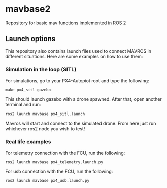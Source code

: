 # mavbase2
Repository for basic mav functions implemented in ROS 2

## Launch options
This repository also contains launch files used to connect MAVROS in different situations. Here are some examples on how to use them:
### Simulation in the loop (SITL)
For simulations, go to your PX4-Autopiot root and type the following:

```make px4_sitl gazebo```

This should launch gazebo with a drone spawned. After that, open another terminal and run:

```ros2 launch mavbase px4_sitl.launch```

Mavros will start and connect to the simulated drone. From here just run whichever ros2 node you wish to test!
### Real life examples
For telemetry connection with the FCU, run the following:

```ros2 launch mavbase px4_telemetry.launch.py```

For usb connection with the FCU, run the following:

```ros2 launch mavbase px4_usb.launch.py```
